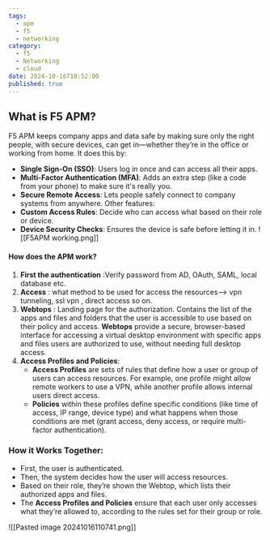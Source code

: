 ```yaml
---
tags:
  - apm
  - f5
  - networking
category:
  - f5
  - Networking
  - cloud
date: 2024-10-16T10:52:00
published: true
---
```

## What is F5 APM?
F5 APM keeps company apps and data safe by making sure only the right people, with secure devices, can get in—whether they’re in the office or working from home.
It does this by:
- **Single Sign-On (SSO)**: Users log in once and can access all their apps.
- **Multi-Factor Authentication (MFA)**: Adds an extra step (like a code from your phone) to make sure it's really you.
- **Secure Remote Access**: Lets people safely connect to company systems from anywhere.
Other features:
- **Custom Access Rules**: Decide who can access what based on their role or device.
- **Device Security Checks**: Ensures the device is safe before letting it in.
![[F5APM working.png]]

#### How does the APM work?
1. **First the authentication** :Verify password from  AD, OAuth, SAML, local database etc.
2. **Access** : what method to be used for access the resources--> vpn tunneling, ssl vpn , direct access so on.
3. **Webtops** : Landing page for the authorization. Contains the list of the apps and files and folders that the user is accessible to use based on their policy and access. **Webtops** provide a secure, browser-based interface for accessing a virtual desktop environment with specific apps and files users are authorized to use, without needing full desktop access.
4. **Access Profiles and Policies**:
	- **Access Profiles** are sets of rules that define how a user or group of users can access resources. For example, one profile might allow remote workers to use a VPN, while another profile allows internal users direct access.
	- **Policies** within these profiles define specific conditions (like time of access, IP range, device type) and what happens when those conditions are met (grant access, deny access, or require multi-factor authentication).
### How it Works Together:
- First, the user is authenticated.
- Then, the system decides how the user will access resources.
- Based on their role, they’re shown the Webtop, which lists their authorized apps and files.
- The **Access Profiles and Policies** ensure that each user only accesses what they’re allowed to, according to the rules set for their group or role.



![[Pasted image 20241016110741.png]]

